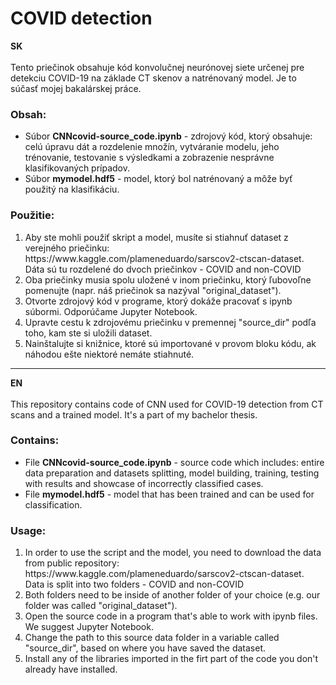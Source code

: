 # COVID detection
<strong>SK</strong>
<br><br>
Tento priečinok obsahuje kód konvolučnej neurónovej siete určenej pre detekciu COVID-19 na základe CT skenov a natrénovaný model. Je to súčasť mojej bakalárskej práce.

### Obsah:
<ul>
  <li>Súbor <strong>CNNcovid-source_code.ipynb</strong> - zdrojový kód, ktorý obsahuje: celú úpravu dát a rozdelenie množín, vytváranie modelu, jeho trénovanie, testovanie s výsledkami a zobrazenie nesprávne klasifikovaných prípadov.</li>
  <li>Súbor <strong>mymodel.hdf5</strong> - model, ktorý bol natrénovaný a môže byť použitý na klasifikáciu.</li>
</ul>

### Použitie:
<ol> 
  <li>Aby ste mohli použiť skript a model, musíte si stiahnuť dataset z verejného priečinku: https://www.kaggle.com/plameneduardo/sarscov2-ctscan-dataset. Dáta sú tu rozdelené do dvoch priečinkov - COVID and non-COVID</li>
  <li>Oba priečinky musia spolu uložené v inom priečinku, ktorý ľubovoľne pomenujte (napr. náš priečinok sa nazýval "original_dataset").</li>
  <li>Otvorte zdrojový kód v programe, ktorý dokáže pracovať s ipynb súbormi. Odporúčame Jupyter Notebook.
  <li>Upravte cestu k zdrojovému priečinku v premennej "source_dir" podľa toho, kam ste si uložili dataset.</li>
  <li>Nainštalujte si knižnice, ktoré sú importované v provom bloku kódu, ak náhodou ešte niektoré nemáte stiahnuté.</li>
</ol>

<hr>
<strong>EN</strong>
<br><br>
This repository contains code of CNN used for COVID-19 detection from CT scans and a trained model. It's a part of my bachelor thesis. 

### Contains: 
<ul>
  <li>File <strong>CNNcovid-source_code.ipynb</strong> - source code which includes: entire data preparation and datasets splitting, model building, training, testing with results and showcase of incorrectly classified cases.</li>
  <li>File <strong>mymodel.hdf5</strong> - model that has been trained and can be used for classification.</li>
</ul>

### Usage:
<ol> 
  <li>In order to use the script and the model, you need to download the data from public repository: https://www.kaggle.com/plameneduardo/sarscov2-ctscan-dataset. Data is split into two folders - COVID and non-COVID</li>
  <li>Both folders need to be inside of another folder of your choice (e.g. our folder was called "original_dataset").</li>
  <li>Open the source code in a program that's able to work with ipynb files. We suggest Jupyter Notebook.
  <li>Change the path to this source data folder in a variable called "source_dir", based on where you have saved the dataset.</li>
  <li>Install any of the libraries imported in the firt part of the code you don't already have installed.</li>
</ol>

